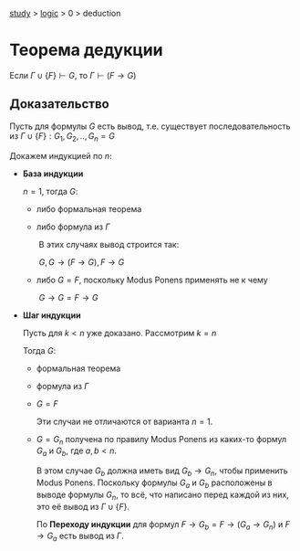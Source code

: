 [study](../../) > [logic](../) > 0 > deduction

# Теорема дедукции

Если $\Gamma \cup \{F\} \vdash G$, то $\Gamma \vdash (F \to G)$

## Доказательство

Пусть для формулы $G$ есть вывод, т.е. существует последовательность из $\Gamma \cup \{F\} : G_1, G_2, .., G_n = G$

Докажем индукцией по $n$:

- **База индукции**

  $n = 1$, тогда $G$:

  - либо формальная теорема

  - либо формула из $\Gamma$

    ​	В этих случаях вывод строится так:

    ​	 $G, G \to (F \to G), F \to G$

  - либо $G = F$, поскольку Modus Ponens применять не к чему

    ​	 $G \to G = F \to G$

- **Шаг индукции**

  Пусть для $k < n$ уже доказано. Рассмотрим $k = n$

  Тогда $G$:

  - формальная теорема

  - формула из $\Gamma$

  - $G = F$

    Эти случаи не отличаются от варианта $n = 1$.

  - $G = G_n$ получена по правилу Modus Ponens из каких-то формул $G_a$ и $G_b$, где $a, b < n$. 

    В этом случае $G_b$ должна иметь вид $G_b \to G_n$, чтобы применить Modus Ponens. Поскольку формулы $G_a$ и $G_b$ расположены в выводе формулы $G_n$, то всё, что написано перед каждой из них, это её вывод из $\Gamma \cup \{F\}$.

    По **Переходу индукции** для формул $F \to G_b = F \to (G_a \to G_n)$ и $F \to G_a$ есть вывод из $\Gamma$.